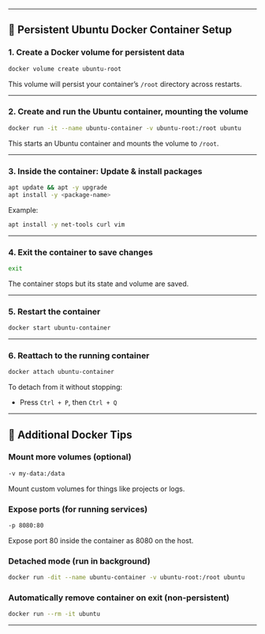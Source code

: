 
---

## 🐳 Persistent Ubuntu Docker Container Setup

### **1. Create a Docker volume for persistent data**

```bash
docker volume create ubuntu-root
```

This volume will persist your container’s `/root` directory across restarts.

---

### **2. Create and run the Ubuntu container, mounting the volume**

```bash
docker run -it --name ubuntu-container -v ubuntu-root:/root ubuntu
```

This starts an Ubuntu container and mounts the volume to `/root`.

---

### **3. Inside the container: Update & install packages**

```bash
apt update && apt -y upgrade
apt install -y <package-name>
```

Example:

```bash
apt install -y net-tools curl vim
```

---

### **4. Exit the container to save changes**

```bash
exit
```

The container stops but its state and volume are saved.

---

### **5. Restart the container**

```bash
docker start ubuntu-container
```

---

### **6. Reattach to the running container**

```bash
docker attach ubuntu-container
```

To detach from it without stopping:

- Press `Ctrl + P`, then `Ctrl + Q`

---

## 🔧 Additional Docker Tips

### Mount more volumes (optional)

```bash
-v my-data:/data
```

Mount custom volumes for things like projects or logs.

### Expose ports (for running services)

```bash
-p 8080:80
```

Expose port 80 inside the container as 8080 on the host.

### Detached mode (run in background)

```bash
docker run -dit --name ubuntu-container -v ubuntu-root:/root ubuntu
```

### Automatically remove container on exit (non-persistent)

```bash
docker run --rm -it ubuntu
```

---